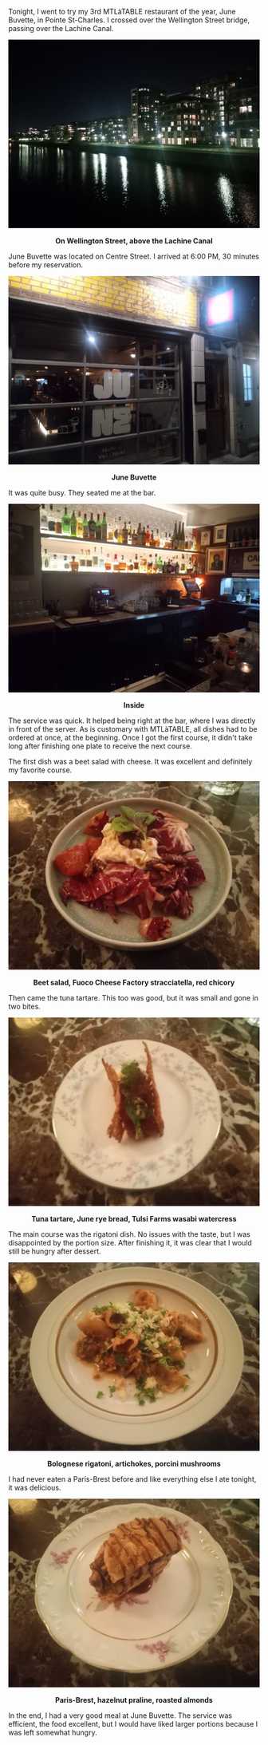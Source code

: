 Tonight, I went to try my 3rd MTLàTABLE restaurant of the year, June Buvette, in Pointe St-Charles. I crossed over the Wellington Street bridge, passing over the Lachine Canal.

![On Wellington Street, above the Lachine Canal](/assets/2024/11/20241109_junebuvette/wellington.jpg)
<p align="center"><b>On Wellington Street, above the Lachine Canal</b></p>

June Buvette was located on Centre Street. I arrived at 6:00 PM, 30 minutes before my reservation.

![June Buvette](/assets/2024/11/20241109_junebuvette/june.jpg)
<p align="center"><b>June Buvette</b></p>

It was quite busy. They seated me at the bar.

![Inside](/assets/2024/11/20241109_junebuvette/inside.jpg)
<p align="center"><b>Inside</b></p>

The service was quick. It helped being right at the bar, where I was directly in front of the server. As is customary with MTLàTABLE, all dishes had to be ordered at once, at the beginning. Once I got the first course, it didn't take long after finishing one plate to receive the next course.

The first dish was a beet salad with cheese. It was excellent and definitely my favorite course.

![Beet salad, Fuoco Cheese Factory stracciatella, red chicory](/assets/2024/11/20241109_junebuvette/beetsalad.jpg)
<p align="center"><b>Beet salad, Fuoco Cheese Factory stracciatella, red chicory</b></p>

Then came the tuna tartare. This too was good, but it was small and gone in two bites.

![Tuna tartare, June rye bread, Tulsi Farms wasabi watercress](/assets/2024/11/20241109_junebuvette/tuna.jpg)
<p align="center"><b>Tuna tartare, June rye bread, Tulsi Farms wasabi watercress</b></p>

The main course was the rigatoni dish. No issues with the taste, but I was disappointed by the portion size. After finishing it, it was clear that I would still be hungry after dessert.

![Bolognese rigatoni, artichokes, porcini mushrooms](/assets/2024/11/20241109_junebuvette/rigatoni.jpg)
<p align="center"><b>Bolognese rigatoni, artichokes, porcini mushrooms</b></p>

I had never eaten a Paris-Brest before and like everything else I ate tonight, it was delicious.

![Paris-Brest, praline hazelnuts, roasted almonds](/assets/2024/11/20241109_junebuvette/parisbrest.jpg)
<p align="center"><b>Paris-Brest, hazelnut praline, roasted almonds</b></p>

In the end, I had a very good meal at June Buvette. The service was efficient, the food excellent, but I would have liked larger portions because I was left somewhat hungry.